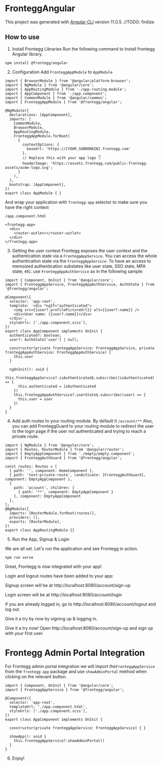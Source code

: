 # FronteggAngular

This project was generated with [Angular CLI](https://github.com/angular/angular-cli) version 11.0.5.
//TODO: finilize
## How to use

1. Install Frontegg Libraries
Run the following command to Install frontegg Angular library.

```
npm install @frontegg/angular
```

2. Configuration
Add `FronteggAppModule` to `AppModule`

```
import { BrowserModule } from '@angular/platform-browser';
import { NgModule } from '@angular/core';
import { AppRoutingModule } from './app-routing.module';
import { AppComponent } from './app.component';
import { CommonModule } from '@angular/common';
import { FronteggAppModule } from '@frontegg/angular';

@NgModule({
  declarations: [AppComponent],
  imports: [
    CommonModule,
    BrowserModule,
    AppRoutingModule,
    FronteggAppModule.forRoot(
      {
        contextOptions: {
          baseUrl: 'https://[YOUR_SUBDOMAIN].frontegg.com'
        },
        // Replace this with your app logo 👇
        headerImage: 'https://assets.frontegg.com/public-frontegg-assets/acme-logo.svg';
      }
    ),
  ],
  bootstrap: [AppComponent],
})
export class AppModule { }
```

And wrap your application with `frontegg-app` selector to make sure you have the right context

```
/app.component.html

<frontegg-app>
  <div>
    <router-outlet></router-outlet>
  </div>
</frontegg-app>
```

3. Getting the user context
Frontegg exposes the user context and the authentication state via a `FronteggAppService`.
You can access the whole authentication state via the `FronteggAppService`.
To have an access to memoized authentication substates like user state, SSO state, MFA state, etc.
use `FronteggAppAuthService` as in the following sample:

```
import { Component, OnInit } from '@angular/core';
import { FronteggAppService, FronteggAppAuthService, AuthState } from '@frontegg/angular';

@Component({
  selector: 'app-root',
  template: `<div *ngIf="authenticated">
    <img src={{user?.profilePictureUrl}} alt={{user?.name}} />
    <div>User name: {{user?.name}}</div>
  </div>`,
  styleUrls: ['./app.component.scss'],
})
export class AppComponent implements OnInit {
  authenticated?: boolean;
  user?: AuthState['user'] | null;

  constructor(private fronteggAppService: FronteggAppService, private fronteggAppAuthService: FronteggAppAuthService) {
    this.user
  }

  ngOnInit(): void {
    this.fronteggAppService?.isAuthenticated$.subscribe((isAuthenticated) => {
      this.authenticated = isAuthenticated
    })
    this.fronteggAppAuthService?.userState$.subscribe((user) => {
      this.user = user
    })
  }
}
```

4. Add auth routes to your routing module. By default it `/account/**`
Also, you can add FronteggGuard to your routing module to redirect the user to the login page if the user not
authenticated and trying to reach a private route.

```
import { NgModule } from '@angular/core';
import { Routes, RouterModule } from '@angular/router';
import { EmptyAppComponent } from './empty/empty.component';
import { FronteggAuthGuard } from '@frontegg/angular';

const routes: Routes = [
  { path: '', component: HomeComponent },
  { path: 'test-private-route', canActivate: [FronteggAuthGuard], component: EmptyAppComponent },
  {
    path: 'account', children: [
      { path: '**', component: EmptyAppComponent }
    ], component: EmptyAppComponent
  },
];
@NgModule({
  imports: [RouterModule.forRoot(routes)],
  providers: [],
  exports: [RouterModule],
})
export class AppRoutingModule {}
```

5.  Run the App, Signup & Login

We are all set. Let's run the application and see Frontegg in action.

```
npm run serve
```

Great, Frontegg is now integrated with your app!

Login and logout routes have been added to your app:

Signup screen will be at http://localhost:8080/account/sign-up

Login screen will be at http://localhost:8080/account/login

If you are already logged in, go to http://localhost:8080/account/logout and log out.

Give it a try by now by signing up & logging in.

Give it a try now!
Open http://localhost:8080/account/sign-up and sign up with your first user.

# Frontegg Admin Portal Integration

For Frontegg admin portal integration we will import the`FronteggAppService` from the `frontegg-app` package and use `showAdminPortal` method when clicking on the relevant button.


```
import { Component, OnInit } from '@angular/core';
import { FronteggAppService } from '@frontegg/angular';

@Component({
  selector: 'app-root',
  templateUrl: './app.component.html',
  styleUrls: ['./app.component.scss'],
})
export class AppComponent implements OnInit {

  constructor(private fronteggAppService: FronteggAppService) { }

  showApp(): void {
    this.fronteggAppService?.showAdminPortal()
  }
}
```

6. Enjoy!

